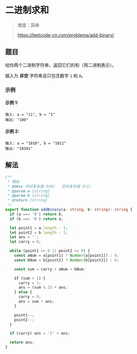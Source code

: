# 二进制求和

> 难度：简单
>
> https://leetcode-cn.com/problems/add-binary/

## 题目

给你两个二进制字符串，返回它们的和（用二进制表示）。

输入为 **非空** 字符串且只包含数字 `1` 和 `0`。

### 示例

#### 示例 1:

```
输入: a = "11", b = "1"
输出: "100"
```

#### 示例 2:

```
输入: a = "1010", b = "1011"
输出: "10101"
```

## 解法

```typescript
/**
 * 模拟
 * @desc 时间复杂度 O(N)   空间复杂度 O(1)
 * @param a {string}
 * @param b {string}
 * @return {string}
 */
export function addBinary(a: string, b: string): string {
  if (a === '0') return b;
  if (b === '0') return a;

  let point1 = a.length - 1;
  let point2 = b.length - 1;
  let ans = '';
  let carry = 0;

  while (point1 >= 0 || point2 >= 0) {
    const aNum = a[point1] ? Number(a[point1]) : 0;
    const bNum = b[point2] ? Number(b[point2]) : 0;

    const sum = carry + aNum + bNum;

    if (sum > 1) {
      carry = 1;
      ans = (sum % 2) + ans;
    } else {
      carry = 0;
      ans = sum + ans;
    }

    point1--;
    point2--;
  }

  if (carry) ans = '1' + ans;

  return ans;
}
```
